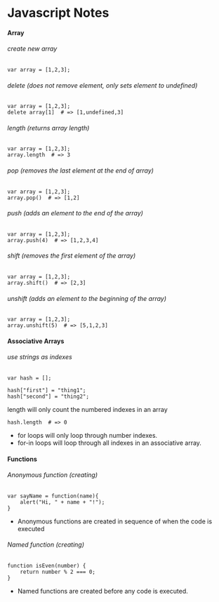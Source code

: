 # Javascript Notes

#### Array

###### create new array

    var array = [1,2,3];

###### delete (does not remove element, only sets element to undefined)

    var array = [1,2,3];
    delete array[1]  # => [1,undefined,3]

###### length (returns array length)
    
    var array = [1,2,3];
    array.length  # => 3

###### pop (removes the last element at the end of array)

    var array = [1,2,3];
    array.pop()  # => [1,2]

###### push (adds an element to the end of the array)

    var array = [1,2,3];
    array.push(4)  # => [1,2,3,4]

###### shift (removes the first element of the array)

    var array = [1,2,3];
    array.shift()  # => [2,3]

###### unshift (adds an element to the beginning of the array)

    var array = [1,2,3];
    array.unshift(5)  # => [5,1,2,3]

#### Associative Arrays

###### use strings as indexes

    var hash = [];

    hash["first"] = "thing1";
    hash["second"] = "thing2";

length will only count the numbered indexes in an array

    hash.length  # => 0

+ for loops will only loop through number indexes.
+ for-in loops will loop through all indexes in an associative array.

#### Functions

###### Anonymous function (creating)

    var sayName = function(name){
        alert("Hi, " + name + "!");
    }

+ Anonymous functions are created in sequence of when the code is executed

###### Named function (creating)

    function isEven(number) {
        return number % 2 === 0;
    }

+ Named functions are created before any code is executed.


